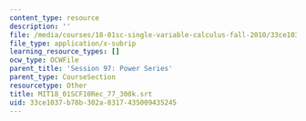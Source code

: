 ```yaml
---
content_type: resource
description: ''
file: /media/courses/18-01sc-single-variable-calculus-fall-2010/33ce1037b78b302a8317435009435245_MIT18_01SCF10Rec_77_300k.srt
file_type: application/x-subrip
learning_resource_types: []
ocw_type: OCWFile
parent_title: 'Session 97: Power Series'
parent_type: CourseSection
resourcetype: Other
title: MIT18_01SCF10Rec_77_300k.srt
uid: 33ce1037-b78b-302a-8317-435009435245
---
```

